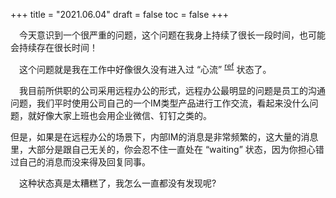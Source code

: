 +++
title = "2021.06.04"
draft = false
toc = false
+++



&emsp;今天意识到一个很严重的问题，这个问题在我身上持续了很长一段时间，也可能会持续存在很长时间！

&emsp;这个问题就是我在工作中好像很久没有进入过 “心流” <sup><a href="https://zh.wikipedia.org/wiki/%E5%BF%83%E6%B5%81%E7%90%86%E8%AB%96">ref</a></sup> 状态了。

&emsp;我目前所供职的公司采用远程办公的形式，远程办公最明显的问题是员工的沟通问题，我们平时使用公司自己的一个IM类型产品进行工作交流，看起来没什么问题，就好像大家上班也会用企业微信、钉钉之类的。

但是，如果是在远程办公的场景下，内部IM的消息是非常频繁的，这大量的消息里，大部分是跟自己无关的，你会忍不住一直处在 “waiting” 状态，因为你担心错过自己的消息而没来得及回复同事。

&emsp;这种状态真是太糟糕了，我怎么一直都没有发现呢?


